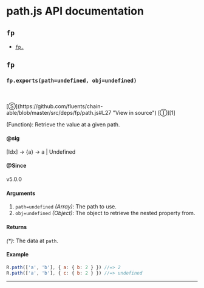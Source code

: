 # path.js API documentation

<!-- div class="toc-container" -->

<!-- div -->

## `fp`
* <a href="#fp-prototype-"  data-meta="exports path undefined obj undefined Idx a a Undefined"  data-call="exports path undefined obj undefined"  data-category="Object"  data-description="Function Retrieve the value at a given path"  data-member="fp"  data-all="meta exports path undefined obj undefined n Idx a a Undefined call exports path undefined obj undefined category Object description Function Retrieve the value at a given path name member fp see notes todos klassProps" >`fp.`</a>

<!-- /div -->

<!-- /div -->

<!-- div class="doc-container" -->

<!-- div -->

## `fp`

<!-- div -->

<h3 id="fp-prototype-" data-member="fp" data-category="Object" data-name="path"><code>fp.exports(path=undefined, obj=undefined)</code></h3>
<br>
<br>
[&#x24C8;](https://github.com/fluents/chain-able/blob/master/src/deps/fp/path.js#L27 "View in source") [&#x24C9;][1]

(Function): Retrieve the value at a given path.


#### @sig 

[Idx] -> {a} -> a | Undefined 

#### @Since
v5.0.0

#### Arguments
1. `path=undefined` *(Array)*: The path to use.
2. `obj=undefined` *(Object)*: The object to retrieve the nested property from.

#### Returns
*(&#42;)*: The data at `path`.

#### Example
```js
R.path(['a', 'b'], { a: { b: 2 } }) //=> 2
R.path(['a', 'b'], { c: { b: 2 } }) //=> undefined

```
---

<!-- /div -->

<!-- /div -->

<!-- /div -->

 [1]: #fp "Jump back to the TOC."
